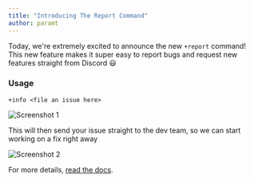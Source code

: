 ```yaml
---
title: "Introducing The Report Command"
author: paramt
---
```


Today, we're extremely excited to announce the new `+report` command!
This new feature makes it super easy to report bugs and request new features straight from Discord :smiley:

### Usage

```
+info <file an issue here>
```

![Screenshot 1](https://cakebot.club/assets/blog_images/report_command_1.png)

This will then send your issue straight to the dev team, so we can start working on a fix right away

![Screenshot 2](https://cakebot.club/assets/blog_images/report_command_2.png)

For more details, [read the docs](../commands.md#help).
